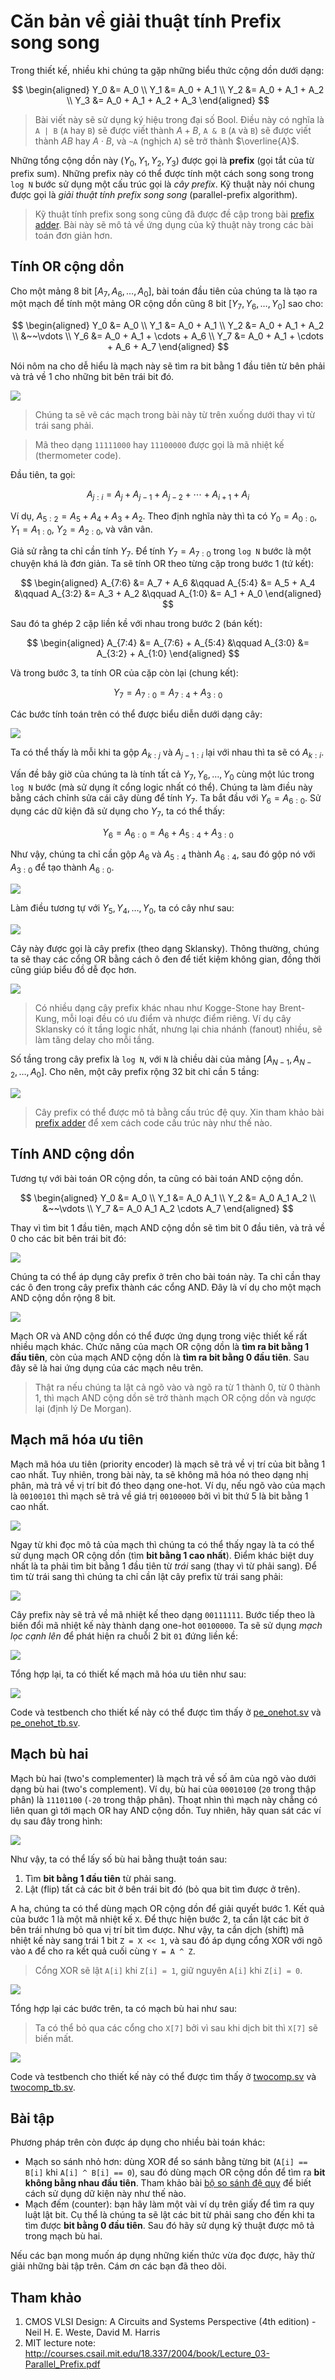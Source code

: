 # Căn bản về giải thuật tính Prefix song song

Trong thiết kế, nhiều khi chúng ta gặp những biểu thức cộng dồn dưới dạng:

$$
\begin{aligned}
Y_0 &= A_0 \\
Y_1 &= A_0 + A_1 \\
Y_2 &= A_0 + A_1 + A_2 \\
Y_3 &= A_0 + A_1 + A_2 + A_3
\end{aligned}
$$

> Bài viết này sẽ sử dụng ký hiệu trong đại số Bool. Điều này có nghĩa là `A | B` (`A` hay `B`) sẽ được viết thành $A + B$,
> `A & B` (`A` và `B`) sẽ được viết thành $AB$ hay $A \cdot B$, và `~A` (nghịch `A`) sẽ trở thành $\overline{A}$.

Những tổng cộng dồn này ($Y_0, Y_1, Y_2, Y_3$) được gọi là **prefix** (gọi tắt của từ prefix sum).
Những prefix này có thể được tính một cách song song trong `log N` bước sử dụng một cấu trúc gọi là *cây prefix*.
Kỹ thuật này nói chung được gọi là *giải thuật tính prefix song song* (parallel-prefix algorithm).

> Kỹ thuật tính prefix song song cũng đã được đề cập trong bài [prefix adder](../PrefixAdder/PrefixAdder.md).
> Bài này sẽ mô tả về ứng dụng của kỹ thuật này trong các bài toán đơn giản hơn.

## Tính OR cộng dồn
Cho một mảng 8 bit $[A_7, A_6, \ldots, A_0]$, bài toán đầu tiên của chúng ta
là tạo ra một mạch để tính một mảng OR cộng dồn cũng 8 bit $[Y_7, Y_6, \ldots, Y_0]$ sao cho:

$$
\begin{aligned}
Y_0 &= A_0 \\
Y_1 &= A_0 + A_1 \\
Y_2 &= A_0 + A_1 + A_2 \\
    &~~\vdots \\
Y_6 &= A_0 + A_1 + \cdots + A_6 \\
Y_7 &= A_0 + A_1 + \cdots + A_6 + A_7
\end{aligned}
$$

Nói nôm na cho dễ hiểu là mạch này sẽ tìm ra bit bằng 1 đầu tiên từ bên phải và
trả về 1 cho những bit bên trái bit đó.

![](figures/PrefixOr.png)

> Chúng ta sẽ vẽ các mạch trong bài này từ trên xuống dưới thay vì từ trái sang phải.

> Mã theo dạng `11111000` hay `11100000` được gọi là mã nhiệt kế (thermometer code).

Đầu tiên, ta gọi:

$$ A_{j:i} = A_j + A_{j-1} + A_{j-2} + \cdots + A_{i+1} + A_i $$

Ví dụ, $A_{5:2} = A_5 + A_4 + A_3 + A_2$. Theo định nghĩa này thì ta có $Y_0 = A_{0:0}$, $Y_1 = A_{1:0}$, $Y_2 = A_{2:0}$,
và vân vân.

Giả sử rằng ta chỉ cần tính $Y_7$. Để tính $Y_7 = A_{7:0}$ trong `log N` bước là một chuyện khá là đơn giản.
Ta sẽ tính OR theo từng cặp trong bước 1 (tứ kết):

$$
\begin{aligned}
A_{7:6} &= A_7 + A_6 &\qquad 
A_{5:4} &= A_5 + A_4 &\qquad
A_{3:2} &= A_3 + A_2 &\qquad
A_{1:0} &= A_1 + A_0
\end{aligned}
$$

Sau đó ta ghép 2 cặp liền kề với nhau trong bước 2 (bán kết):

$$
\begin{aligned}
A_{7:4} &= A_{7:6} + A_{5:4} &\qquad
A_{3:0} &= A_{3:2} + A_{1:0}
\end{aligned}
$$

Và trong bước 3, ta tính OR của cặp còn lại (chung kết):

$$
Y_7 = A_{7:0} = A_{7:4} + A_{3:0}
$$

Các bước tính toán trên có thể được biểu diễn dưới dạng cây:

![](figures/OrTree7.png)

Ta có thể thấy là mỗi khi ta gộp $A_{k:j}$ và $A_{j-1:i}$ lại với nhau thì ta sẽ có $A_{k:i}$.

Vấn đề bây giờ của chúng ta là tính tất cả $Y_7, Y_6, \ldots, Y_0$ cùng một lúc trong `log N` bước (mà sử dụng ít cổng logic nhất có thể).
Chúng ta làm điều này bằng cách chỉnh sửa cái cây dùng để tính $Y_7$.
Ta bắt đầu với $Y_6 = A_{6:0}$. Sử dụng các dữ kiện đã sử dụng cho $Y_7$, ta có thể thấy:

$$ Y_6 = A_{6:0} = A_6 + A_{5:4} + A_{3:0} $$

Như vậy, chúng ta chỉ cần gộp $A_6$ và $A_{5:4}$ thành $A_{6:4}$, sau đó gộp nó với $A_{3:0}$ để tạo thành $A_{6:0}$.

![](figures/OrTree6.png)

Làm điều tương tự với $Y_5, Y_4, \ldots, Y_0$, ta có cây như sau:

![](figures/OrTree.png)

Cây này được gọi là cây prefix (theo dạng Sklansky). Thông thường, chúng ta sẽ thay các cổng OR bằng cách ô đen để tiết kiệm không gian,
đồng thời cũng giúp biểu đồ dễ đọc hơn.

![](figures/PrefixTree8.png)

> Có nhiều dạng cây prefix khác nhau như Kogge-Stone hay Brent-Kung, mỗi loại đều có ưu điểm và nhược điểm riêng.
> Ví dụ cây Sklansky có ít tầng logic nhất, nhưng lại chia nhánh (fanout) nhiều, sẽ làm tăng delay cho mỗi tầng.

Số tầng trong cây prefix là `log N`, với `N` là chiều dài của mảng $[A_{N-1}, A_{N-2}, \ldots, A_0]$.
Cho nên, một cây prefix rộng 32 bit chỉ cần 5 tầng:

![](figures/PrefixTree32.png)

> Cây prefix có thể được mô tả bằng cấu trúc đệ quy.
> Xin tham khảo bài [prefix adder](../PrefixAdder/PrefixAdder.md) để xem cách code cấu trúc này như thế nào.

## Tính AND cộng dồn
Tương tự với bài toán OR cộng dồn, ta cũng có bài toán AND cộng dồn.

$$
\begin{aligned}
Y_0 &= A_0 \\
Y_1 &= A_0 A_1 \\
Y_2 &= A_0 A_1 A_2 \\
    &~~\vdots \\
Y_7 &= A_0 A_1 A_2 \cdots A_7
\end{aligned}
$$

Thay vì tìm bit 1 đầu tiên, mạch AND cộng dồn sẽ tìm bit 0 đầu tiên, và trả về 0 cho các bit bên trái bit đó:

![](figures/PrefixAnd.png)

Chúng ta có thể áp dụng cây prefix ở trên cho bài toán này. Ta chỉ cần thay các ô đen trong cây prefix thành các cổng AND.
Đây là ví dụ cho một mạch AND cộng dồn rộng 8 bit.

![](figures/AndTree.png)

Mạch OR và AND cộng dồn có thể được ứng dụng trong việc thiết kế rất nhiều mạch khác.
Chức năng của mạch OR cộng dồn là **tìm ra bit bằng 1 đầu tiên**, còn của mạch AND cộng dồn là **tìm ra bit bằng 0 đầu tiên**.
Sau đây sẽ là hai ứng dụng của các mạch nêu trên.

> Thật ra nếu chúng ta lật cả ngõ vào và ngõ ra từ 1 thành 0, từ 0 thành 1,
> thì mạch AND cộng dồn sẽ trở thành mạch OR cộng dồn và ngược lại (định lý De Morgan).

## Mạch mã hóa ưu tiên
Mạch mã hóa ưu tiên (priority encoder) là mạch sẽ trả về vị trí của bit bằng 1 cao nhất.
Tuy nhiên, trong bài này, ta sẽ không mã hóa nó theo dạng nhị phân, mà trả về vị trí bit đó theo dạng one-hot.
Ví dụ, nếu ngõ vào của mạch là `00100101` thì mạch sẽ trả về giá trị `00100000` bởi vì bit thứ 5 là bit bằng 1 cao nhất.

![](figures/PEOneHot.png)

Ngay từ khi đọc mô tả của mạch thì chúng ta có thể thấy ngay là ta có thể sử dụng mạch OR cộng dồn (tìm **bit bằng 1 cao nhất**).
Điểm khác biệt duy nhất là ta phải tìm bit bằng 1 đầu tiên từ *trái* sang (thay vì từ phải sang).
Để tìm từ trái sang thì chúng ta chỉ cần lật cây prefix từ trái sang phải:

![](figures/OrTreeRev.png)

Cây prefix này sẽ trả về mã nhiệt kế theo dạng `00111111`.
Bước tiếp theo là biến đổi mã nhiệt kế này thành dạng one-hot `00100000`.
Ta sẽ sử dụng *mạch lọc cạnh lên* để phát hiện ra chuỗi 2 bit `01` đứng liền kề:

![](figures/EdgeDetection.png)

Tổng hợp lại, ta có thiết kế mạch mã hóa ưu tiên như sau:

![](figures/PEOneHotAll.png)

Code và testbench cho thiết kế này có thể được tìm thấy ở [pe_onehot.sv](pe_onehot.sv) và [pe_onehot_tb.sv](pe_onehot_tb.sv).

## Mạch bù hai
Mạch bù hai (two's complementer) là mạch trả về số âm của ngõ vào dưới dạng bù hai (two's complement).
Ví dụ, bù hai của `00010100` (`20` trong thập phân) là `11101100` (`-20` trong thập phân).
Thoạt nhìn thì mạch này chẳng có liên quan gì tới mạch OR hay AND cộng dồn.
Tuy nhiên, hãy quan sát các ví dụ sau đây trong hình:

![](figures/TwoComplement.png)

Như vậy, ta có thể lấy số bù hai bằng thuật toán sau:
1. Tìm **bit bằng 1 đầu tiên** từ phải sang.
2. Lật (flip) tất cả các bit ở bên trái bit đó (bỏ qua bit tìm được ở trên).

A ha, chúng ta có thể dùng mạch OR cộng dồn để giải quyết bước 1.
Kết quả của bước 1 là một mã nhiệt kế `X`. Để thực hiện bước 2, ta cần lật các bit ở bên trái nhưng bỏ qua vị trí bit tìm được.
Như vậy, ta cần dịch (shift) mã nhiệt kế này sang trái 1 bit `Z = X << 1`, và sau đó áp dụng cổng XOR với ngõ vào `A` để cho ra kết quả cuối cùng `Y = A ^ Z`.

> Cổng XOR sẽ lật `A[i]` khi `Z[i] = 1`, giữ nguyên `A[i]` khi `Z[i] = 0`.

![](figures/TwoComplementSteps.png)

Tổng hợp lại các bước trên, ta có mạch bù hai như sau:

> Ta có thể bỏ qua các cổng cho `X[7]` bởi vì sau khi dịch bit thì `X[7]` sẽ biến mất.

![](figures/TwoComplementAll.png)

Code và testbench cho thiết kế này có thể được tìm thấy ở [twocomp.sv](twocomp.sv) và [twocomp_tb.sv](twocomp_tb.sv).

## Bài tập

Phương pháp trên còn được áp dụng cho nhiều bài toán khác:
- Mạch so sánh nhỏ hơn: dùng XOR để so sánh bằng từng bit (`A[i] == B[i]` khi `A[i] ^ B[i] == 0`),
sau đó dùng mạch OR cộng dồn để tìm ra **bit không bằng nhau đầu tiên**.
Tham khảo bài [bộ so sánh đệ quy](../RecursiveComparator/RecursiveComparator.md) để biết cách sử dụng dữ kiện này như thế nào.
- Mạch đếm (counter): bạn hãy làm một vài ví dụ trên giấy để tìm ra quy luật lật bit.
Cụ thể là chúng ta sẽ lật các bit từ phải sang cho đến khi ta tìm được **bit bằng 0 đầu tiên**.
Sau đó hãy sử dụng kỹ thuật được mô tả trong mạch bù hai.

Nếu các bạn mong muốn áp dụng những kiến thức vừa đọc được, hãy thử giải những bài tập trên.
Cám ơn các bạn đã theo dõi.

## Tham khảo
1. CMOS VLSI Design: A Circuits and Systems Perspective (4th edition) - Neil H. E. Weste, David M. Harris
2. MIT lecture note: http://courses.csail.mit.edu/18.337/2004/book/Lecture_03-Parallel_Prefix.pdf

